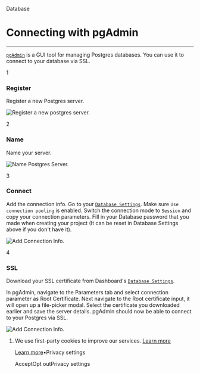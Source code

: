 Database

# Connecting with pgAdmin

* * *

[`pgAdmin`](https://www.pgadmin.org/) is a GUI tool for managing Postgres databases. You can use it to connect to your database via SSL.

1

### Register

Register a new Postgres server.

![Register a new postgres server.](https://supabase.com/docs/_next/image?url=%2Fdocs%2Fimg%2Fguides%2Fdatabase%2Fconnecting-to-postgres%2Fpgadmin%2Fregister-server-pgAdmin--light.png&w=3840&q=75&dpl=dpl_2DQMEZHm5P9QNZGKAqcszuVSdHSJ)

2

### Name

Name your server.

![Name Postgres Server.](https://supabase.com/docs/img/guides/database/connecting-to-postgres/pgadmin/name-pg-server.png)

3

### Connect

Add the connection info. Go to your [`Database Settings`](https://supabase.com/dashboard/project/_/settings/database). Make sure `Use connection pooling` is enabled. Switch the connection mode to `Session` and copy your connection parameters. Fill in your Database password that you made when creating your project (It can be reset in Database Settings above if you don't have it).

![Add Connection Info.](https://supabase.com/docs/img/guides/database/connecting-to-postgres/pgadmin/add-pg-server-conn-info.png)

4

### SSL

Download your SSL certificate from Dashboard's [`Database Settings`](https://supabase.com/dashboard/project/_/settings/database).

In pgAdmin, navigate to the Parameters tab and select connection parameter as Root Certificate. Next navigate to the Root certificate input, it will open up a file-picker modal. Select the certificate you downloaded earlier and save the server details. pgAdmin should now be able to connect to your Postgres via SSL.

![Add Connection Info.](https://supabase.com/docs/img/guides/database/connecting-to-postgres/pgadmin/database-settings-host.png)

1. We use first-party cookies to improve our services. [Learn more](https://supabase.com/privacy#8-cookies-and-similar-technologies-used-on-our-european-services)



   [Learn more](https://supabase.com/privacy#8-cookies-and-similar-technologies-used-on-our-european-services)•Privacy settings





   AcceptOpt outPrivacy settings